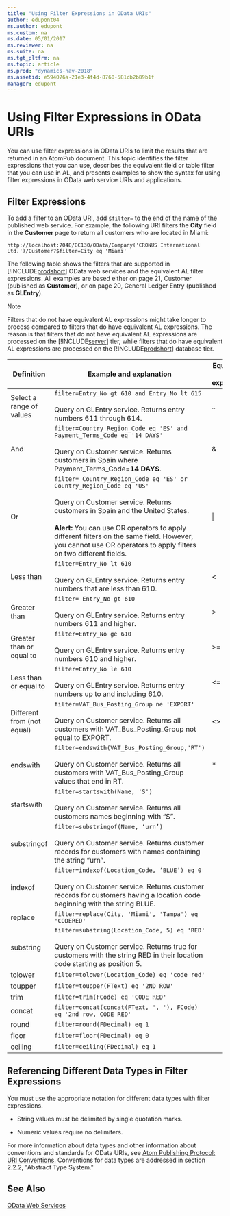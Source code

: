 ```yaml
---
title: "Using Filter Expressions in OData URIs"
author: edupont04
ms.author: edupont
ms.custom: na
ms.date: 05/01/2017
ms.reviewer: na
ms.suite: na
ms.tgt_pltfrm: na
ms.topic: article
ms.prod: "dynamics-nav-2018"
ms.assetid: e594076a-21e3-4f4d-8760-581cb2b89b1f
manager: edupont
---
```

# Using Filter Expressions in OData URIs
You can use filter expressions in OData URIs to limit the results that are returned in an AtomPub document. This topic identifies the filter expressions that you can use, describes the equivalent field or table filter that you can use in AL, and presents examples to show the syntax for using filter expressions in OData web service URIs and applications.  

## Filter Expressions  
 To add a filter to an OData URI, add `$filter=` to the end of the name of the published web service. For example, the following URI filters the **City** field in the **Customer** page to return all customers who are located in Miami:  

```  
http://localhost:7048/BC130/OData/Company('CRONUS International Ltd.')/Customer?$filter=City eq 'Miami'  
```  

 The following table shows the filters that are supported in [!INCLUDE[prodshort](../developer/includes/prodshort.md)] OData web services and the equivalent AL filter expressions. All examples are based either on page 21, Customer \(published as **Customer**\), or on page 20, General Ledger Entry \(published as **GLEntry**\).  

> [!NOTE]  
>  Filters that do not have equivalent AL expressions might take longer to process compared to filters that do have equivalent AL expressions. The reason is that filters that do not have equivalent AL expressions are processed on the [!INCLUDE[server](../developer/includes/server.md)] tier, while filters that do have equivalent AL expressions are processed on the [!INCLUDE[prodshort](../developer/includes/prodshort.md)] database tier.  

|Definition|Example and explanation|Equivalent AL expression|  
|----------------|-----------------------------|---------------------------------|  
|Select a range of values|`filter=Entry_No gt 610 and Entry_No lt 615`<br /><br /> Query on GLEntry service. Returns entry numbers 611 through 614.|..|  
|And|`filter=Country_Region_Code eq 'ES' and Payment_Terms_Code eq '14 DAYS'`<br /><br /> Query on Customer service. Returns customers in Spain where Payment\_Terms\_Code=**14 DAYS**.|&|  
|Or|`filter= Country_Region_Code eq 'ES' or Country_Region_Code eq 'US'`<br /><br /> Query on Customer service. Returns customers in Spain and the United States.<br /><br /> **Alert:** You can use OR operators to apply different filters on the same field. However, you cannot use OR operators to apply filters on two different fields.|&#124;|  
|Less than|`filter=Entry_No lt 610`<br /><br /> Query on GLEntry service. Returns entry numbers that are less than 610.|\<|  
|Greater than|`filter= Entry_No gt 610`<br /><br /> Query on GLEntry service. Returns entry numbers 611 and higher.|>|  
|Greater than or equal to|`filter=Entry_No ge 610`<br /><br /> Query on GLEntry service. Returns entry numbers 610 and higher.|>=|  
|Less than or equal to|`filter=Entry_No le 610`<br /><br /> Query on GLEntry service. Returns entry numbers up to and including 610.|\<=|  
|Different from \(not equal\)|`filter=VAT_Bus_Posting_Group ne 'EXPORT'`<br /><br /> Query on Customer service. Returns all customers with VAT\_Bus\_Posting\_Group not equal to EXPORT.|\<>|  
|endswith|`filter=endswith(VAT_Bus_Posting_Group,'RT')`<br /><br /> Query on Customer service. Returns all customers with VAT\_Bus\_Posting\_Group values that end in RT.|\*|  
|startswith|`filter=startswith(Name, 'S')`<br /><br /> Query on Customer service. Returns all customers names beginning with “S”.||  
|substringof|`filter=substringof(Name, ‘urn’)`<br /><br /> Query on Customer service. Returns customer records for customers with names containing the string “urn”.||  
|indexof|`filter=indexof(Location_Code, ‘BLUE’) eq 0`<br /><br /> Query on Customer service. Returns customer records for customers having a location code beginning with the string BLUE.||  
|replace|`filter=replace(City, 'Miami', 'Tampa') eq 'CODERED'`||  
|substring|`filter=substring(Location_Code, 5) eq 'RED'`<br /><br /> Query on Customer service. Returns true for customers with the string RED in their location code starting as position 5.||  
|tolower|`filter=tolower(Location_Code) eq 'code red'`||  
|toupper|`filter=toupper(FText) eq '2ND ROW'`||  
|trim|`filter=trim(FCode) eq 'CODE RED'`||  
|concat|`filter=concat(concat(FText, ', '), FCode) eq '2nd row, CODE RED'`||  
|round|`filter=round(FDecimal) eq 1`||  
|floor|`filter=floor(FDecimal) eq 0`||  
|ceiling|`filter=ceiling(FDecimal) eq 1`||  

## Referencing Different Data Types in Filter Expressions  
 You must use the appropriate notation for different data types with filter expressions.  

-   String values must be delimited by single quotation marks.  

-   Numeric values require no delimiters.  

For more information about data types and other information about conventions and standards for OData URIs, see [Atom Publishing Protocol: URI Conventions](http://go.microsoft.com/fwlink/?LinkId=214635). Conventions for data types are addressed in section 2.2.2, "Abstract Type System."  

## See Also  
 [OData Web Services](OData-Web-Services.md)
